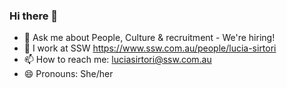 ### Hi there 👋


- 💬 Ask me about People, Culture & recruitment - We're hiring!
- 🔭 I work at SSW https://www.ssw.com.au/people/lucia-sirtori
- 📫 How to reach me: luciasirtori@ssw.com.au
- 😄 Pronouns: She/her


<!--
**LuciaSirtori/LuciaSirtori** is a ✨ _special_ ✨ repository because its `README.md` (this file) appears on your GitHub profile.


